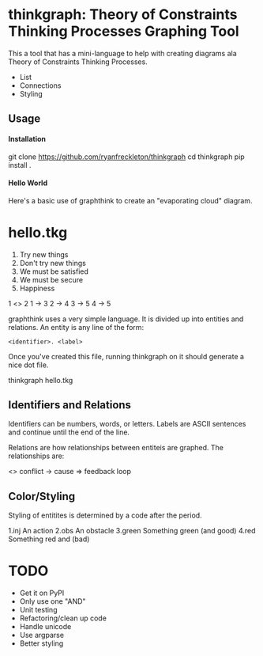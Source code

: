 thinkgraph: Theory of Constraints Thinking Processes Graphing Tool
==================================================================
This a tool that has a mini-language to help with creating diagrams ala Theory
of Constraints Thinking Processes.
- List
- Connections
- Styling

Usage
-----
#### Installation ####

  git clone https://github.com/ryanfreckleton/thinkgraph
  cd thinkgraph
  pip install .

#### Hello World ####

Here's a basic use of graphthink to create an "evaporating cloud" diagram.

  # hello.tkg
  1. Try new things
  2. Don't try new things
  3. We must be satisfied
  4. We must be secure
  5. Happiness

  1 <> 2
  1 -> 3
  2 -> 4
  3 -> 5
  4 -> 5

graphthink uses a very simple language.
It is divided up into entities and relations.
An entity is any line of the form:

    <identifier>. <label>

Once you've created this file, running thinkgraph on it should generate a nice dot file.

   thinkgraph hello.tkg

Identifiers and Relations
-------------------------
Identifiers can be numbers, words, or letters.
Labels are ASCII sentences and continue until the end of the line.

Relations are how relationships between entiteis are graphed. The relationships are:

  <>  conflict
  ->  cause
  =>  feedback loop

Color/Styling
-------------
Styling of entitites is determined by a code after the period.

  1.inj An action
  2.obs An obstacle
  3.green Something green (and good)
  4.red Something red and (bad)


TODO
====
- Get it on PyPI
- Only use one "AND"
- Unit testing
- Refactoring/clean up code
- Handle unicode
- Use argparse
- Better styling
